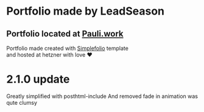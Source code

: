 # Portfolio made by LeadSeason

## Portfolio located at <a href="https://pauli.work"> Pauli.work </a>
Portfolio made created with <a href="https://github.com/cobiwave/simplefolio">Simplefolio</a> template  
and hosted at hetzner with love ❤️

# 2.1.0 update
Greatly simplified with posthtml-include
And removed fade in animation was qute clumsy